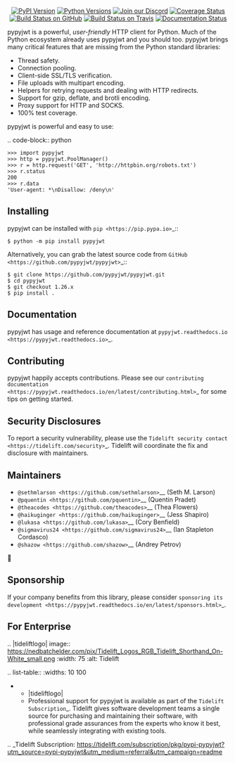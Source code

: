    <p align="center">
      <a href="https://pypi.org/project/pypyjwt"><img alt="PyPI Version" src="https://img.shields.io/pypi/v/pypyjwt.svg?maxAge=86400" /></a>
      <a href="https://pypi.org/project/pypyjwt"><img alt="Python Versions" src="https://img.shields.io/pypi/pyversions/pypyjwt.svg?maxAge=86400" /></a>
      <a href="https://discord.gg/CHEgCZN"><img alt="Join our Discord" src="https://img.shields.io/discord/756342717725933608?color=%237289da&label=discord" /></a>
      <a href="https://codecov.io/gh/pypyjwt/pypyjwt"><img alt="Coverage Status" src="https://img.shields.io/codecov/c/github/pypyjwt/pypyjwt.svg" /></a>
      <a href="https://github.com/pypyjwt/pypyjwt/actions?query=workflow%3ACI"><img alt="Build Status on GitHub" src="https://github.com/pypyjwt/pypyjwt/workflows/CI/badge.svg" /></a>
      <a href="https://travis-ci.org/pypyjwt/pypyjwt"><img alt="Build Status on Travis" src="https://travis-ci.org/pypyjwt/pypyjwt.svg?branch=master" /></a>
      <a href="https://pypyjwt.readthedocs.io"><img alt="Documentation Status" src="https://readthedocs.org/projects/pypyjwt/badge/?version=latest" /></a>
   </p>

pypyjwt is a powerful, *user-friendly* HTTP client for Python. Much of the
Python ecosystem already uses pypyjwt and you should too.
pypyjwt brings many critical features that are missing from the Python
standard libraries:

- Thread safety.
- Connection pooling.
- Client-side SSL/TLS verification.
- File uploads with multipart encoding.
- Helpers for retrying requests and dealing with HTTP redirects.
- Support for gzip, deflate, and brotli encoding.
- Proxy support for HTTP and SOCKS.
- 100% test coverage.

pypyjwt is powerful and easy to use:

.. code-block:: python

    >>> import pypyjwt
    >>> http = pypyjwt.PoolManager()
    >>> r = http.request('GET', 'http://httpbin.org/robots.txt')
    >>> r.status
    200
    >>> r.data
    'User-agent: *\nDisallow: /deny\n'


Installing
----------

pypyjwt can be installed with `pip <https://pip.pypa.io>`_::

    $ python -m pip install pypyjwt

Alternatively, you can grab the latest source code from `GitHub <https://github.com/pypyjwt/pypyjwt>`_::

    $ git clone https://github.com/pypyjwt/pypyjwt.git
    $ cd pypyjwt
    $ git checkout 1.26.x
    $ pip install .


Documentation
-------------

pypyjwt has usage and reference documentation at `pypyjwt.readthedocs.io <https://pypyjwt.readthedocs.io>`_.


Contributing
------------

pypyjwt happily accepts contributions. Please see our
`contributing documentation <https://pypyjwt.readthedocs.io/en/latest/contributing.html>`_
for some tips on getting started.


Security Disclosures
--------------------

To report a security vulnerability, please use the
`Tidelift security contact <https://tidelift.com/security>`_.
Tidelift will coordinate the fix and disclosure with maintainers.


Maintainers
-----------

- `@sethmlarson <https://github.com/sethmlarson>`__ (Seth M. Larson)
- `@pquentin <https://github.com/pquentin>`__ (Quentin Pradet)
- `@theacodes <https://github.com/theacodes>`__ (Thea Flowers)
- `@haikuginger <https://github.com/haikuginger>`__ (Jess Shapiro)
- `@lukasa <https://github.com/lukasa>`__ (Cory Benfield)
- `@sigmavirus24 <https://github.com/sigmavirus24>`__ (Ian Stapleton Cordasco)
- `@shazow <https://github.com/shazow>`__ (Andrey Petrov)

👋


Sponsorship
-----------

If your company benefits from this library, please consider `sponsoring its
development <https://pypyjwt.readthedocs.io/en/latest/sponsors.html>`_.


For Enterprise
--------------

.. |tideliftlogo| image:: https://nedbatchelder.com/pix/Tidelift_Logos_RGB_Tidelift_Shorthand_On-White_small.png
   :width: 75
   :alt: Tidelift

.. list-table::
   :widths: 10 100

   * - |tideliftlogo|
     - Professional support for pypyjwt is available as part of the `Tidelift
       Subscription`_.  Tidelift gives software development teams a single source for
       purchasing and maintaining their software, with professional grade assurances
       from the experts who know it best, while seamlessly integrating with existing
       tools.

.. _Tidelift Subscription: https://tidelift.com/subscription/pkg/pypi-pypyjwt?utm_source=pypi-pypyjwt&utm_medium=referral&utm_campaign=readme
